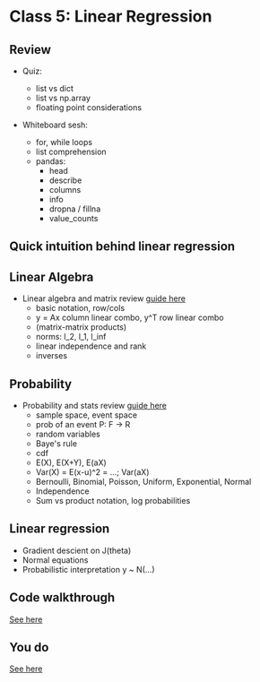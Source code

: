 
# Class 5: Linear Regression


## Review

- Quiz:
	* list vs dict
	* list vs np.array
	* floating point considerations

- Whiteboard sesh:
	* for, while loops
	* list comprehension
	* pandas:
		- head
		- describe
		- columns
		- info
		- dropna / fillna
		- value_counts


## Quick intuition behind linear regression


## Linear Algebra

- Linear algebra and matrix review [guide here](http://cs229.stanford.edu/section/cs229-linalg.pdf)
	- basic notation, row/cols
	- y = Ax column linear combo, y^T row linear combo
	- (matrix-matrix products)
	- norms: l_2, l_1, l_inf
	- linear independence and rank
	- inverses


## Probability


- Probability and stats review [guide here](http://cs229.stanford.edu/section/cs229-prob.pdf)
	- sample space, event space
	- prob of an event P: F -> R
	- random variables
	- Baye's rule
	- cdf
	- E(X), E(X+Y), E(aX)
	- Var(X) = E(x-u)^2 = ...; Var(aX)
	- Bernoulli, Binomial, Poisson, Uniform, Exponential, Normal
	- Independence
	- Sum vs product notation, log probabilities

## Linear regression

- Gradient descient on J(theta)
- Normal equations
- Probabilistic interpretation y ~ N(...)


## Code walkthrough

[See here](https://github.com/misrab/SG_DAT1/blob/master/code/05_linear_regression.ipynb)


## You do

[See here](https://github.com/misrab/SG_DAT1/blob/master/code/05_linear_regression_youdo.py)
	
